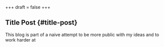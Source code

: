 +++
draft = false
+++

## Title Post {#title-post}

This blog is part of a naive attempt to be more public with my ideas
and to work harder at
